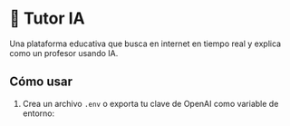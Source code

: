 # 🧠 Tutor IA

Una plataforma educativa que busca en internet en tiempo real y explica como un profesor usando IA.

## Cómo usar

1. Crea un archivo `.env` o exporta tu clave de OpenAI como variable de entorno:
